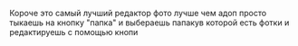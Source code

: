 Короче  это самый лучший редактор  фото лучше чем адоп просто тыкаешь на кнопку "папка" и выбераешь папакув которой есть фотки и редактируешь с помощью кнопи
